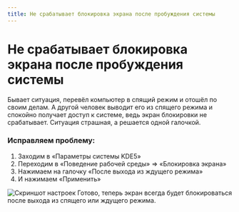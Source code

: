 ```yaml
---
title: Не срабатывает блокировка экрана после пробуждения системы
---
```


# Не срабатывает блокировка экрана после пробуждения системы

Бывает ситуация, перевёл компьютер в спящий режим и отошёл по своим делам. А другой человек выводит его из спящего режима и спокойно получает доступ к системе, ведь экран блокировки не срабатывает. Ситуация страшная, а решается одной галочкой.

### Исправляем проблему:
1. Заходим в «Параметры системы KDE5»
2. Переходим в «Поведение рабочей среды» => «Блокировка экрана»
3. Нажимаем на галочку «После выхода из ждущего режима»
4. И нажимаем «Применить»

![Скриншот настроек](./img/screenshot_settings.png)
Готово, теперь экран всегда будет блокироваться после выхода из спящего или ждущего режима.